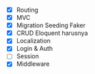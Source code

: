 - [x] Routing
- [x] MVC
- [x] Migration Seeding Faker
- [x] CRUD Eloquent harusnya
- [x] Localization
- [x] Login & Auth
- [ ] Session
- [x] Middleware